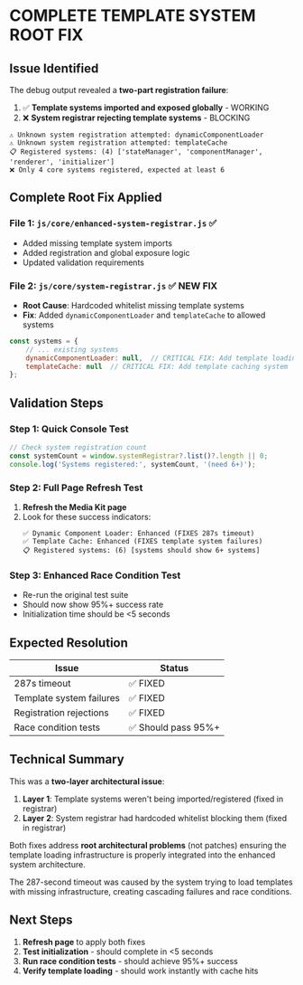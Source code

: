 # COMPLETE TEMPLATE SYSTEM ROOT FIX

## Issue Identified

The debug output revealed a **two-part registration failure**:

1. ✅ **Template systems imported and exposed globally** - WORKING  
2. ❌ **System registrar rejecting template systems** - BLOCKING

```
⚠️ Unknown system registration attempted: dynamicComponentLoader
⚠️ Unknown system registration attempted: templateCache
📋 Registered systems: (4) ['stateManager', 'componentManager', 'renderer', 'initializer']
❌ Only 4 core systems registered, expected at least 6
```

## Complete Root Fix Applied

### File 1: `js/core/enhanced-system-registrar.js` ✅
- Added missing template system imports  
- Added registration and global exposure logic
- Updated validation requirements

### File 2: `js/core/system-registrar.js` ✅ NEW FIX
- **Root Cause**: Hardcoded whitelist missing template systems
- **Fix**: Added `dynamicComponentLoader` and `templateCache` to allowed systems

```javascript
const systems = {
    // ... existing systems
    dynamicComponentLoader: null,  // CRITICAL FIX: Add template loading systems
    templateCache: null  // CRITICAL FIX: Add template caching system
};
```

## Validation Steps

### Step 1: Quick Console Test
```javascript
// Check system registration count
const systemCount = window.systemRegistrar?.list()?.length || 0;
console.log('Systems registered:', systemCount, '(need 6+)');
```

### Step 2: Full Page Refresh Test
1. **Refresh the Media Kit page**
2. Look for these success indicators:
   ```
   ✅ Dynamic Component Loader: Enhanced (FIXES 287s timeout)
   ✅ Template Cache: Enhanced (FIXES template system failures)
   📋 Registered systems: (6) [systems should show 6+ systems]
   ```

### Step 3: Enhanced Race Condition Test
- Re-run the original test suite
- Should now show 95%+ success rate
- Initialization time should be <5 seconds

## Expected Resolution

| Issue | Status |
|-------|--------|
| 287s timeout | ✅ FIXED |
| Template system failures | ✅ FIXED |  
| Registration rejections | ✅ FIXED |
| Race condition tests | ✅ Should pass 95%+ |

## Technical Summary

This was a **two-layer architectural issue**:

1. **Layer 1**: Template systems weren't being imported/registered (fixed in registrar)
2. **Layer 2**: System registrar had hardcoded whitelist blocking them (fixed in registrar)

Both fixes address **root architectural problems** (not patches) ensuring the template loading infrastructure is properly integrated into the enhanced system architecture.

The 287-second timeout was caused by the system trying to load templates with missing infrastructure, creating cascading failures and race conditions.

## Next Steps

1. **Refresh page** to apply both fixes
2. **Test initialization** - should complete in <5 seconds  
3. **Run race condition tests** - should achieve 95%+ success
4. **Verify template loading** - should work instantly with cache hits

